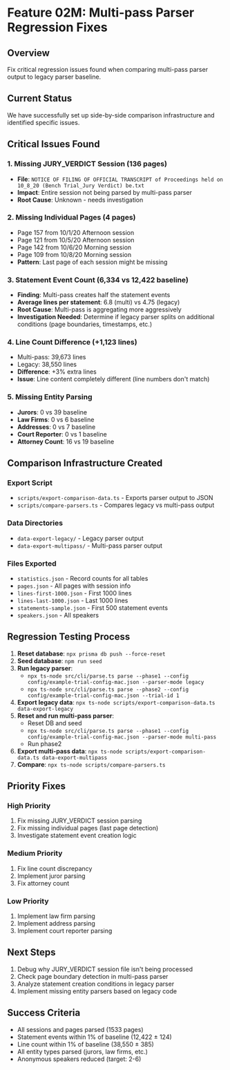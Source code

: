 # Feature 02M: Multi-pass Parser Regression Fixes

## Overview
Fix critical regression issues found when comparing multi-pass parser output to legacy parser baseline.

## Current Status
We have successfully set up side-by-side comparison infrastructure and identified specific issues.

## Critical Issues Found

### 1. Missing JURY_VERDICT Session (136 pages)
- **File**: `NOTICE OF FILING OF OFFICIAL TRANSCRIPT of Proceedings held on 10_8_20 (Bench Trial_Jury Verdict) be.txt`
- **Impact**: Entire session not being parsed by multi-pass parser
- **Root Cause**: Unknown - needs investigation

### 2. Missing Individual Pages (4 pages)
- Page 157 from 10/1/20 Afternoon session
- Page 121 from 10/5/20 Afternoon session  
- Page 142 from 10/6/20 Morning session
- Page 109 from 10/8/20 Morning session
- **Pattern**: Last page of each session might be missing

### 3. Statement Event Count (6,334 vs 12,422 baseline)
- **Finding**: Multi-pass creates half the statement events
- **Average lines per statement**: 6.8 (multi) vs 4.75 (legacy)
- **Root Cause**: Multi-pass is aggregating more aggressively
- **Investigation Needed**: Determine if legacy parser splits on additional conditions (page boundaries, timestamps, etc.)

### 4. Line Count Difference (+1,123 lines)
- Multi-pass: 39,673 lines
- Legacy: 38,550 lines
- **Difference**: +3% extra lines
- **Issue**: Line content completely different (line numbers don't match)

### 5. Missing Entity Parsing
- **Jurors**: 0 vs 39 baseline
- **Law Firms**: 0 vs 6 baseline
- **Addresses**: 0 vs 7 baseline
- **Court Reporter**: 0 vs 1 baseline
- **Attorney Count**: 16 vs 19 baseline

## Comparison Infrastructure Created

### Export Script
- `scripts/export-comparison-data.ts` - Exports parser output to JSON
- `scripts/compare-parsers.ts` - Compares legacy vs multi-pass output

### Data Directories
- `data-export-legacy/` - Legacy parser output
- `data-export-multipass/` - Multi-pass parser output

### Files Exported
- `statistics.json` - Record counts for all tables
- `pages.json` - All pages with session info
- `lines-first-1000.json` - First 1000 lines
- `lines-last-1000.json` - Last 1000 lines
- `statements-sample.json` - First 500 statement events
- `speakers.json` - All speakers

## Regression Testing Process

1. **Reset database**: `npx prisma db push --force-reset`
2. **Seed database**: `npm run seed`
3. **Run legacy parser**:
   - `npx ts-node src/cli/parse.ts parse --phase1 --config config/example-trial-config-mac.json --parser-mode legacy`
   - `npx ts-node src/cli/parse.ts parse --phase2 --config config/example-trial-config-mac.json --trial-id 1`
4. **Export legacy data**: `npx ts-node scripts/export-comparison-data.ts data-export-legacy`
5. **Reset and run multi-pass parser**:
   - Reset DB and seed
   - `npx ts-node src/cli/parse.ts parse --phase1 --config config/example-trial-config-mac.json --parser-mode multi-pass`
   - Run phase2
6. **Export multi-pass data**: `npx ts-node scripts/export-comparison-data.ts data-export-multipass`
7. **Compare**: `npx ts-node scripts/compare-parsers.ts`

## Priority Fixes

### High Priority
1. Fix missing JURY_VERDICT session parsing
2. Fix missing individual pages (last page detection)
3. Investigate statement event creation logic

### Medium Priority
1. Fix line count discrepancy
2. Implement juror parsing
3. Fix attorney count

### Low Priority
1. Implement law firm parsing
2. Implement address parsing
3. Implement court reporter parsing

## Next Steps

1. Debug why JURY_VERDICT session file isn't being processed
2. Check page boundary detection in multi-pass parser
3. Analyze statement creation conditions in legacy parser
4. Implement missing entity parsers based on legacy code

## Success Criteria

- All sessions and pages parsed (1533 pages)
- Statement events within 1% of baseline (12,422 ± 124)
- Line count within 1% of baseline (38,550 ± 385)
- All entity types parsed (jurors, law firms, etc.)
- Anonymous speakers reduced (target: 2-6)